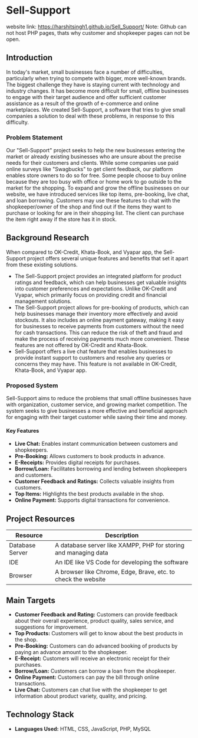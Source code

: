 # Sell-Support
website link: https://harshitsingh1.github.io/Sell_Support/
Note: Github can not host PHP pages, thats why customer and shopkeeper pages can not be open.

## Introduction
In today's market, small businesses face a number of difficulties, particularly when trying to compete with bigger, more well-known brands. The biggest challenge they have is staying current with technology and industry changes. It has become more difficult for small, offline businesses to engage with their target audience and offer sufficient customer assistance as a result of the growth of e-commerce and online marketplaces. We created Sell-Support, a software that tries to give small companies a solution to deal with these problems, in response to this difficulty.

### Problem Statement
Our "Sell-Support" project seeks to help the new businesses entering the market or already existing businesses who are unsure about the precise needs for their customers and clients. While some companies use paid online surveys like "Swagbucks" to get client feedback, our platform enables store owners to do so for free. Some people choose to buy online because they are too busy with office or home work to go outside to the market for the shopping. To expand and grow the offline businesses on our website, we have introduced services like top items, pre-booking, live chat, and loan borrowing. Customers may use these features to chat with the shopkeeper/owner of the shop and find out if the items they want to purchase or looking for are in their shopping list. The client can purchase the item right away if the store has it in stock.

## Background Research
When compared to OK-Credit, Khata-Book, and Vyapar app, the Sell-Support project offers several unique features and benefits that set it apart from these existing solutions.

- The Sell-Support project provides an integrated platform for product ratings and feedback, which can help businesses get valuable insights into customer preferences and expectations. Unlike OK-Credit and Vyapar, which primarily focus on providing credit and financial management solutions.
- The Sell-Support project allows for pre-booking of products, which can help businesses manage their inventory more effectively and avoid stockouts. It also includes an online payment gateway, making it easy for businesses to receive payments from customers without the need for cash transactions. This can reduce the risk of theft and fraud and make the process of receiving payments much more convenient. These features are not offered by OK-Credit and Khata-Book.
- Sell-Support offers a live chat feature that enables businesses to provide instant support to customers and resolve any queries or concerns they may have. This feature is not available in OK-Credit, Khata-Book, and Vyapar app.

### Proposed System
Sell-Support aims to reduce the problems that small offline businesses have with organization, customer service, and growing market competition. The system seeks to give businesses a more effective and beneficial approach for engaging with their target customer while saving their time and money.

#### Key Features
- **Live Chat:** Enables instant communication between customers and shopkeepers.
- **Pre-Booking:** Allows customers to book products in advance.
- **E-Receipts:** Provides digital receipts for purchases.
- **Borrow/Loan:** Facilitates borrowing and lending between shopkeepers and customers.
- **Customer Feedback and Ratings:** Collects valuable insights from customers.
- **Top Items:** Highlights the best products available in the shop.
- **Online Payment:** Supports digital transactions for convenience.

## Project Resources
| Resource        | Description                                                        |
|-----------------|--------------------------------------------------------------------|
| Database Server | A database server like XAMPP, PHP for storing and managing data    |
| IDE             | An IDE like VS Code for developing the software                    |
| Browser         | A browser like Chrome, Edge, Brave, etc. to check the website      |

## Main Targets
- **Customer Feedback and Rating:** Customers can provide feedback about their overall experience, product quality, sales service, and suggestions for improvement.
- **Top Products:** Customers will get to know about the best products in the shop.
- **Pre-Booking:** Customers can do advanced booking of products by paying an advance amount to the shopkeeper.
- **E-Receipt:** Customers will receive an electronic receipt for their purchases.
- **Borrow/Loan:** Customers can borrow a loan from the shopkeeper.
- **Online Payment:** Customers can pay the bill through online transactions.
- **Live Chat:** Customers can chat live with the shopkeeper to get information about product variety, quality, and pricing.

## Technology Stack
- **Languages Used:** HTML, CSS, JavaScript, PHP, MySQL
